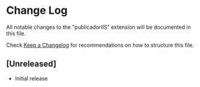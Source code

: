 # Change Log

All notable changes to the "publicadorIIS" extension will be documented in this file.

Check [Keep a Changelog](http://keepachangelog.com/) for recommendations on how to structure this file.

## [Unreleased]

- Initial release